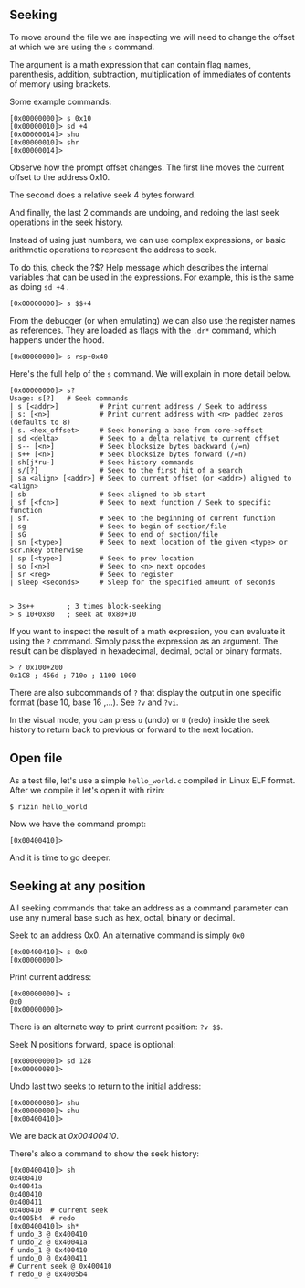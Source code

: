 ## Seeking

To move around the file we are inspecting we will need to change the offset at which we are using the `s` command.

The argument is a math expression that can contain flag names, parenthesis, addition, subtraction, multiplication of immediates of contents of memory using brackets.

Some example commands:

```
[0x00000000]> s 0x10
[0x00000010]> sd +4
[0x00000014]> shu
[0x00000010]> shr
[0x00000014]>
```

Observe how the prompt offset changes. The first line moves the current offset to the address 0x10.

The second does a relative seek 4 bytes forward.

And finally, the last 2 commands are undoing, and redoing the last seek operations in the seek history.

Instead of using just numbers, we can use complex expressions, or basic arithmetic operations to represent the address to seek.

To do this, check the ?$? Help message which describes the internal variables that can be used in the expressions. For example, this is the same as doing `sd +4` .

```
[0x00000000]> s $$+4
```

From the debugger (or when emulating) we can also use the register names as references. They are loaded as flags with the `.dr*` command, which happens under the hood.

```
[0x00000000]> s rsp+0x40
```

Here's the full help of the `s` command. We will explain in more detail below.

```
[0x00000000]> s?
Usage: s[?]   # Seek commands
| s [<addr>]          # Print current address / Seek to address
| s: [<n>]            # Print current address with <n> padded zeros (defaults to 8)
| s. <hex_offset>     # Seek honoring a base from core->offset
| sd <delta>          # Seek to a delta relative to current offset
| s-- [<n>]           # Seek blocksize bytes backward (/=n)
| s++ [<n>]           # Seek blocksize bytes forward (/=n)
| sh[j*ru-]           # Seek history commands
| s/[?]               # Seek to the first hit of a search
| sa <align> [<addr>] # Seek to current offset (or <addr>) aligned to <align>
| sb                  # Seek aligned to bb start
| sf [<fcn>]          # Seek to next function / Seek to specific function
| sf.                 # Seek to the beginning of current function
| sg                  # Seek to begin of section/file
| sG                  # Seek to end of section/file
| sn [<type>]         # Seek to next location of the given <type> or scr.nkey otherwise
| sp [<type>]         # Seek to prev location
| so [<n>]            # Seek to <n> next opcodes
| sr <reg>            # Seek to register
| sleep <seconds>     # Sleep for the specified amount of seconds


> 3s++        ; 3 times block-seeking
> s 10+0x80   ; seek at 0x80+10
```

If you want to inspect the result of a math expression, you can evaluate it using the `?` command. Simply pass the expression as an argument. The result can be displayed in hexadecimal, decimal, octal or binary formats.

```
> ? 0x100+200
0x1C8 ; 456d ; 710o ; 1100 1000
```

There are also subcommands of `?` that display the output in one specific format (base 10, base 16 ,...). See `?v` and `?vi`.

In the visual mode, you can press `u` (undo) or `U` (redo) inside the seek history to return back to previous or forward to the next location.

## Open file

As a test file, let's use a simple `hello_world.c` compiled in Linux ELF format.
After we compile it let's open it with rizin:

```
$ rizin hello_world
```

Now we have the command prompt:

```
[0x00400410]>
```

And it is time to go deeper.

## Seeking at any position

All seeking commands that take an address as a command parameter can use any numeral base
such as hex, octal, binary or decimal.

Seek to an address 0x0. An alternative command is simply `0x0`

```
[0x00400410]> s 0x0
[0x00000000]>
```

Print current address:
```
[0x00000000]> s
0x0
[0x00000000]>
```

There is an alternate way to print current position: `?v $$`.

Seek N positions forward, space is optional:

```
[0x00000000]> sd 128
[0x00000080]>
```

Undo last two seeks to return to the initial address:

```
[0x00000080]> shu
[0x00000000]> shu
[0x00400410]>
```

We are back at _0x00400410_.

There's also a command to show the seek history:

```
[0x00400410]> sh
0x400410 
0x40041a 
0x400410 
0x400411 
0x400410  # current seek
0x4005b4  # redo
[0x00400410]> sh*
f undo_3 @ 0x400410
f undo_2 @ 0x40041a
f undo_1 @ 0x400410
f undo_0 @ 0x400411
# Current seek @ 0x400410
f redo_0 @ 0x4005b4
```

